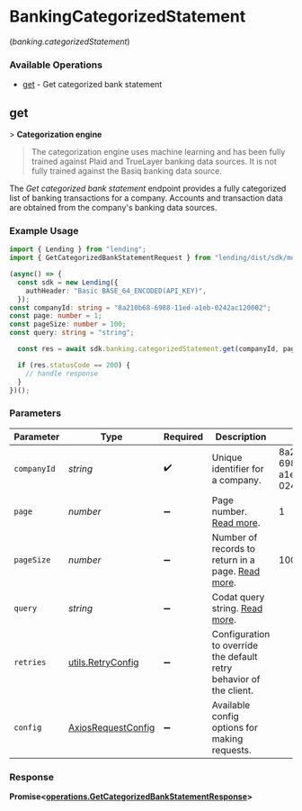 # BankingCategorizedStatement
(*banking.categorizedStatement*)

### Available Operations

* [get](#get) - Get categorized bank statement

## get

﻿> **Categorization engine**
>
> The categorization engine uses machine learning and has been fully trained against Plaid and TrueLayer banking data sources. It is not fully trained against the Basiq banking data source.

The _Get categorized bank statement_ endpoint provides a fully categorized list of banking transactions for a company. Accounts and transaction data are obtained from the company's banking data sources.

### Example Usage

```typescript
import { Lending } from "lending";
import { GetCategorizedBankStatementRequest } from "lending/dist/sdk/models/operations";

(async() => {
  const sdk = new Lending({
    authHeader: "Basic BASE_64_ENCODED(API_KEY)",
  });
const companyId: string = "8a210b68-6988-11ed-a1eb-0242ac120002";
const page: number = 1;
const pageSize: number = 100;
const query: string = "string";

  const res = await sdk.banking.categorizedStatement.get(companyId, page, pageSize, query);

  if (res.statusCode == 200) {
    // handle response
  }
})();
```

### Parameters

| Parameter                                                                                       | Type                                                                                            | Required                                                                                        | Description                                                                                     | Example                                                                                         |
| ----------------------------------------------------------------------------------------------- | ----------------------------------------------------------------------------------------------- | ----------------------------------------------------------------------------------------------- | ----------------------------------------------------------------------------------------------- | ----------------------------------------------------------------------------------------------- |
| `companyId`                                                                                     | *string*                                                                                        | :heavy_check_mark:                                                                              | Unique identifier for a company.                                                                | 8a210b68-6988-11ed-a1eb-0242ac120002                                                            |
| `page`                                                                                          | *number*                                                                                        | :heavy_minus_sign:                                                                              | Page number. [Read more](https://docs.codat.io/using-the-api/paging).                           | 1                                                                                               |
| `pageSize`                                                                                      | *number*                                                                                        | :heavy_minus_sign:                                                                              | Number of records to return in a page. [Read more](https://docs.codat.io/using-the-api/paging). | 100                                                                                             |
| `query`                                                                                         | *string*                                                                                        | :heavy_minus_sign:                                                                              | Codat query string. [Read more](https://docs.codat.io/using-the-api/querying).                  |                                                                                                 |
| `retries`                                                                                       | [utils.RetryConfig](../../models/utils/retryconfig.md)                                          | :heavy_minus_sign:                                                                              | Configuration to override the default retry behavior of the client.                             |                                                                                                 |
| `config`                                                                                        | [AxiosRequestConfig](https://axios-http.com/docs/req_config)                                    | :heavy_minus_sign:                                                                              | Available config options for making requests.                                                   |                                                                                                 |


### Response

**Promise<[operations.GetCategorizedBankStatementResponse](../../models/operations/getcategorizedbankstatementresponse.md)>**

